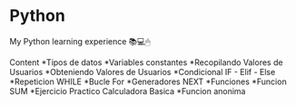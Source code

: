# Python
 My Python learning experience 📚💻🖱
 
Content 
*Tipos de datos 
*Variables constantes
*Recopilando Valores de Usuarios
*Obteniendo Valores de Usuarios
*Condicional IF - Elif - Else
*Repeticion WHILE
*Bucle For
*Generadores NEXT
*Funciones
*Funcion SUM
*Ejercicio Practico Calculadora Basica
*Funcion anonima
